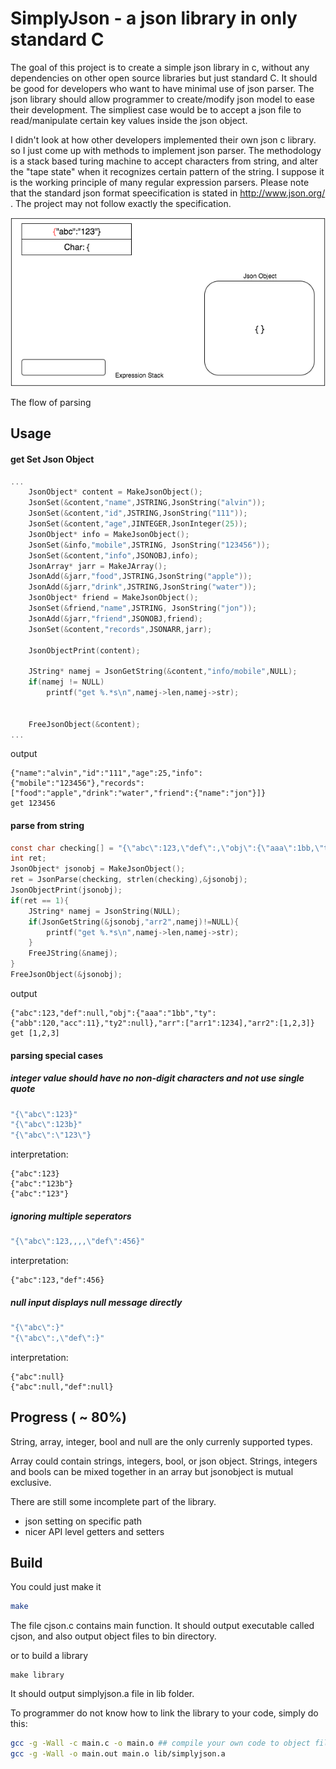 SimplyJson - a json library in only standard C
===

The goal of this project is to create a simple json library in c, without any dependencies on other open source libraries but just standard C. It should be good for developers who want to have minimal use of json parser. The json library should allow programmer to create/modify json model to ease their development. The simpliest case would be to accept a json file to read/manipulate certain key values inside the json object. 

I didn't look at how other developers implemented their own json c library. so I just come up with methods to implement json parser. The methodology is a stack based turing machine to accept characters from string, and alter the "tape state" when it recognizes certain pattern of the string. I suppose it is the working principle of many regular expression parsers. Please note that the standard json format speecification is stated in http://www.json.org/ . The project may not follow exactly the specification.

![Flow of Parsing](info/stack_flow.gif)

The flow of parsing

Usage
---

#### get Set Json Object
```c
...
    JsonObject* content = MakeJsonObject();
    JsonSet(&content,"name",JSTRING,JsonString("alvin"));
    JsonSet(&content,"id",JSTRING,JsonString("111"));
    JsonSet(&content,"age",JINTEGER,JsonInteger(25));
    JsonObject* info = MakeJsonObject();
    JsonSet(&info,"mobile",JSTRING, JsonString("123456"));
    JsonSet(&content,"info",JSONOBJ,info);
    JsonArray* jarr = MakeJArray();
    JsonAdd(&jarr,"food",JSTRING,JsonString("apple"));
    JsonAdd(&jarr,"drink",JSTRING,JsonString("water"));
    JsonObject* friend = MakeJsonObject();
    JsonSet(&friend,"name",JSTRING, JsonString("jon"));
    JsonAdd(&jarr,"friend",JSONOBJ,friend);
    JsonSet(&content,"records",JSONARR,jarr);
    
    JsonObjectPrint(content);
    
    JString* namej = JsonGetString(&content,"info/mobile",NULL);
    if(namej != NULL)
        printf("get %.*s\n",namej->len,namej->str);
    
    
    FreeJsonObject(&content);
...
```

output
```
{"name":"alvin","id":"111","age":25,"info":{"mobile":"123456"},"records":["food":"apple","drink":"water","friend":{"name":"jon"}]}
get 123456
```


#### parse from string
```c
const char checking[] = "{\"abc\":123,\"def\":,\"obj\":{\"aaa\":1bb,\"ty\":{\"abb\":120,\"acc\":11},\"ty2\":},,,\"arr\":[\"arr1\":1234],\"arr2\":[1,2,3]}";
int ret;
JsonObject* jsonobj = MakeJsonObject();
ret = JsonParse(checking, strlen(checking),&jsonobj);
JsonObjectPrint(jsonobj);
if(ret == 1){
    JString* namej = JsonString(NULL);
    if(JsonGetString(&jsonobj,"arr2",namej)!=NULL){
        printf("get %.*s\n",namej->len,namej->str);
    }
    FreeJString(&namej);
}
FreeJsonObject(&jsonobj);
```
output
```
{"abc":123,"def":null,"obj":{"aaa":"1bb","ty":{"abb":120,"acc":11},"ty2":null},"arr":["arr1":1234],"arr2":[1,2,3]}
get [1,2,3]
```

#### parsing special cases

##### integer value should have no non-digit characters and not use single quote

```c
"{\"abc\":123}"
"{\"abc\":123b}"
"{\"abc\":\"123\"}
```
interpretation:
```
{"abc":123}
{"abc":"123b"}
{"abc":"123"}
```

##### ignoring multiple seperators

```c
"{\"abc\":123,,,,\"def\":456}"
```
interpretation:
```
{"abc":123,"def":456}
```

##### null input displays null message directly

```c
"{\"abc\":}"
"{\"abc\":,\"def\":}"
``` 
interpretation:
```
{"abc":null}
{"abc":null,"def":null}
```

Progress ( ~ 80%)
---

String, array, integer, bool and null are the only currenly supported types.

Array could contain strings, integers, bool, or json object. Strings, integers and bools can be mixed together in an array but jsonobject is mutual exclusive.

There are still some incomplete part of the library.
* json setting on specific path
* nicer API level getters and setters

Build
---

You could just make it
```sh
make
```
The file cjson.c contains main function.
It should output executable called cjson, and also output object files to bin directory.

or to build a library
```
make library
```
It should output simplyjson.a file in lib folder.

To programmer do not know how to link the library to your code, simply do this:
```sh
gcc -g -Wall -c main.c -o main.o ## compile your own code to object files
gcc -g -Wall -o main.out main.o lib/simplyjson.a
```
